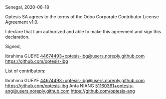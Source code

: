 Senegal, 2020-08-18

Optesis SA agrees to the terms of the Odoo Corporate Contributor License
Agreement v1.0.

I declare that I am authorized and able to make this agreement and sign this
declaration.

Signed,

Ibrahima GUEYE 44674493+optesis-ibg@users.noreply.github.com https://github.com/optesis-ibg

List of contributors:

Ibrahima GUEYE 44674493+optesis-ibg@users.noreply.github.com https://github.com/optesis-ibg
Anta NIANG 51160361+optesis-ang@users.noreply.github.com https://github.com/optesis-ang
